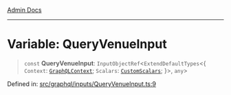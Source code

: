 [Admin Docs](/)

***

# Variable: QueryVenueInput

> `const` **QueryVenueInput**: `InputObjectRef`\<`ExtendDefaultTypes`\<\{ `Context`: [`GraphQLContext`](../../../context/type-aliases/GraphQLContext.md); `Scalars`: [`CustomScalars`](../../../scalars/type-aliases/CustomScalars.md); \}\>, `any`\>

Defined in: [src/graphql/inputs/QueryVenueInput.ts:9](https://github.com/Suyash878/talawa-api/blob/dd80c416ddd46afdb07c628dc824194bc09930cc/src/graphql/inputs/QueryVenueInput.ts#L9)
